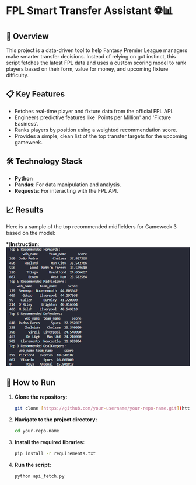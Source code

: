 # FPL Smart Transfer Assistant ⚽️📊

## 🚀 Overview

This project is a data-driven tool to help Fantasy Premier League managers make smarter transfer decisions. Instead of relying on gut instinct, this script fetches the latest FPL data and uses a custom scoring model to rank players based on their form, value for money, and upcoming fixture difficulty.

## 📋 Key Features

- Fetches real-time player and fixture data from the official FPL API.
- Engineers predictive features like 'Points per Million' and 'Fixture Easiness'.
- Ranks players by position using a weighted recommendation score.
- Provides a simple, clean list of the top transfer targets for the upcoming gameweek.

## 🛠️ Technology Stack

- **Python**
- **Pandas**: For data manipulation and analysis.
- **Requests**: For interacting with the FPL API.

## 📈 Results

Here is a sample of the top recommended midfielders for Gameweek 3 based on the model:

*(**Instruction**: 
![Final Recommendations](recommendations.png)


## 🔧 How to Run

1.  **Clone the repository:**
    ```bash
    git clone [https://github.com/your-username/your-repo-name.git](https://github.com/your-username/your-repo-name.git)
    ```
2.  **Navigate to the project directory:**
    ```bash
    cd your-repo-name
    ```
3.  **Install the required libraries:**
    ```bash
    pip install -r requirements.txt
    ```
4.  **Run the script:**
    ```bash
    python api_fetch.py
    ```